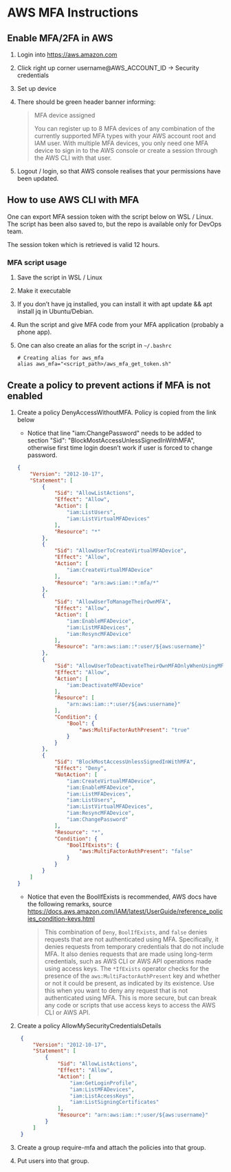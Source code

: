 # AWS MFA Instructions

## Enable MFA/2FA in AWS

1. Login into https://aws.amazon.com
1. Click right up corner username@AWS_ACCOUNT_ID -> Security credentials
1. Set up device
1. There should be green header banner informing:
    
    > MFA device assigned
    > 
    > You can register up to 8 MFA devices of any combination of the currently supported MFA types with your AWS account root and IAM user. With multiple MFA devices, you only need one MFA device to sign in to the AWS console or create a session through the AWS CLI with that user.
  
1. Logout / login, so that AWS console realises that your permissions have been updated.

## How to use AWS CLI with MFA

One can export MFA session token with the script below on WSL / Linux. The script has been also saved to, but the repo is available only for DevOps team.

The session token which is retrieved is valid 12 hours.

### MFA script usage
1. Save the script in WSL / Linux
1. Make it executable
1. If you don’t have jq installed, you can install it with apt update && apt install jq in Ubuntu/Debian.
1. Run the script and give MFA code from your MFA application (probably a phone app).
1. One can also create an alias for the script in `~/.bashrc`

    ~~~shell
    # Creating alias for aws_mfa
    alias aws_mfa="<script_path>/aws_mfa_get_token.sh"
    ~~~

## Create a policy to prevent actions if MFA is not enabled
1. Create a policy DenyAccessWithoutMFA. Policy is copied from the link below
    * Notice that line "iam:ChangePassword" needs to be added to section "Sid": "BlockMostAccessUnlessSignedInWithMFA", otherwise first time login doesn’t work if user is forced to change password.

    ~~~json
    {
        "Version": "2012-10-17",
        "Statement": [
            {
                "Sid": "AllowListActions",
                "Effect": "Allow",
                "Action": [
                    "iam:ListUsers",
                    "iam:ListVirtualMFADevices"
                ],
                "Resource": "*"
            },
            {
                "Sid": "AllowUserToCreateVirtualMFADevice",
                "Effect": "Allow",
                "Action": [
                    "iam:CreateVirtualMFADevice"
                ],
                "Resource": "arn:aws:iam::*:mfa/*"
            },
            {
                "Sid": "AllowUserToManageTheirOwnMFA",
                "Effect": "Allow",
                "Action": [
                    "iam:EnableMFADevice",
                    "iam:ListMFADevices",
                    "iam:ResyncMFADevice"
                ],
                "Resource": "arn:aws:iam::*:user/${aws:username}"
            },
            {
                "Sid": "AllowUserToDeactivateTheirOwnMFAOnlyWhenUsingMFA",
                "Effect": "Allow",
                "Action": [
                    "iam:DeactivateMFADevice"
                ],
                "Resource": [
                    "arn:aws:iam::*:user/${aws:username}"
                ],
                "Condition": {
                    "Bool": {
                        "aws:MultiFactorAuthPresent": "true"
                    }
                }
            },
            {
                "Sid": "BlockMostAccessUnlessSignedInWithMFA",
                "Effect": "Deny",
                "NotAction": [
                    "iam:CreateVirtualMFADevice",
                    "iam:EnableMFADevice",
                    "iam:ListMFADevices",
                    "iam:ListUsers",
                    "iam:ListVirtualMFADevices",
                    "iam:ResyncMFADevice",
                    "iam:ChangePassword"
                ],
                "Resource": "*",
                "Condition": {
                    "BoolIfExists": {
                        "aws:MultiFactorAuthPresent": "false"
                    }
                }
            }
        ]
    }
    ~~~

    * Notice that even the BoolIfExists is recommended, AWS docs have the following remarks, source https://docs.aws.amazon.com/IAM/latest/UserGuide/reference_policies_condition-keys.html

      > This combination of `Deny`, `BoolIfExists`, and `false` denies requests that are not authenticated using MFA. Specifically, it denies requests from temporary credentials that do not include MFA. It also denies requests that are made using long-term credentials, such as AWS CLI or AWS API operations made using access keys. The `*IfExists` operator checks for the presence of the `aws:MultiFactorAuthPresent` key and whether or not it could be present, as indicated by its existence. Use this when you want to deny any request that is not authenticated using MFA. This is more secure, but can break any code or scripts that use access keys to access the AWS CLI or AWS API. 
1. Create a policy AllowMySecurityCredentialsDetails

   ~~~json
    {
        "Version": "2012-10-17",
        "Statement": [
            {
                "Sid": "AllowListActions",
                "Effect": "Allow",
                "Action": [
                    "iam:GetLoginProfile",
                    "iam:ListMFADevices",
                    "iam:ListAccessKeys",
                    "iam:ListSigningCertificates"
                ],
                "Resource": "arn:aws:iam::*:user/${aws:username}"
            }
        ]
    }
    ~~~

1. Create a group require-mfa and attach the policies into that group.
1. Put users into that group.
    

